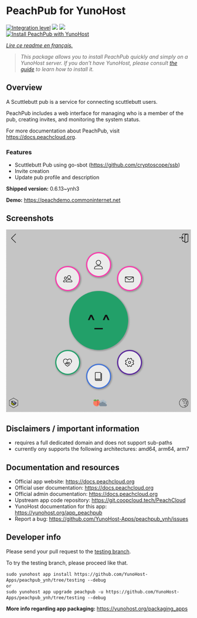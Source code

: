 <!--
N.B.: This README was automatically generated by https://github.com/YunoHost/apps/tree/master/tools/README-generator
It shall NOT be edited by hand.
-->

# PeachPub for YunoHost

[![Integration level](https://dash.yunohost.org/integration/peachpub.svg)](https://dash.yunohost.org/appci/app/peachpub) ![](https://ci-apps.yunohost.org/ci/badges/peachpub.status.svg) ![](https://ci-apps.yunohost.org/ci/badges/peachpub.maintain.svg)  
[![Install PeachPub with YunoHost](https://install-app.yunohost.org/install-with-yunohost.svg)](https://install-app.yunohost.org/?app=peachpub)

*[Lire ce readme en français.](./README_fr.md)*

> *This package allows you to install PeachPub quickly and simply on a YunoHost server.
If you don't have YunoHost, please consult [the guide](https://yunohost.org/#/install) to learn how to install it.*

## Overview

A Scuttlebutt pub is a service for connecting scuttlebutt users.

PeachPub includes a web interface for managing who is a member of the pub, creating invites, and monitoring the system status. 

For more documentation about PeachPub, visit https://docs.peachcloud.org. 

### Features

- Scuttlebutt Pub using go-sbot (https://github.com/cryptoscope/ssb)
- Invite creation 
- Update pub profile and description

**Shipped version:** 0.6.13~ynh3

**Demo:** https://peachdemo.commoninternet.net

## Screenshots

![](./doc/screenshots/Peachcloud-Screenshot.png)

## Disclaimers / important information

 - requires a full dedicated domain and does not support sub-paths
 - currently ony supports the following architectures: amd64, arm64, arm7
## Documentation and resources

* Official app website: https://docs.peachcloud.org
* Official user documentation: https://docs.peachcloud.org
* Official admin documentation: https://docs.peachcloud.org
* Upstream app code repository: https://git.coopcloud.tech/PeachCloud
* YunoHost documentation for this app: https://yunohost.org/app_peachpub
* Report a bug: https://github.com/YunoHost-Apps/peachpub_ynh/issues

## Developer info

Please send your pull request to the [testing branch](https://github.com/YunoHost-Apps/peachpub_ynh/tree/testing).

To try the testing branch, please proceed like that.
```
sudo yunohost app install https://github.com/YunoHost-Apps/peachpub_ynh/tree/testing --debug
or
sudo yunohost app upgrade peachpub -u https://github.com/YunoHost-Apps/peachpub_ynh/tree/testing --debug
```

**More info regarding app packaging:** https://yunohost.org/packaging_apps